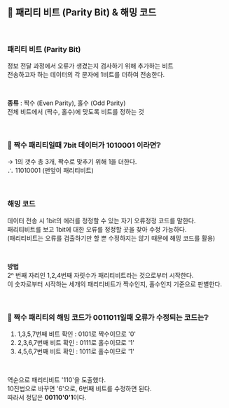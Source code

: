 ## 🥨 패리티 비트 (Parity Bit) & 해밍 코드

<br>

### 패리티 비트 (Parity Bit)    
정보 전달 과정에서 오류가 생겼는지 검사하기 위해 추가하는 비트      
전송하고자 하는 데이터의 각 문자에 1비트를 더하여 전송한다.     

<br>

**종류** : 짝수 (Even Parity), 홀수 (Odd Parity)   
전체 비트에서 (짝수, 홀수)에 맞도록 비트를 정하는 것    

<br>

### 🧩 짝수 패리티일때 7bit 데이터가 1010001 이라면❔
→ 1의 갯수 총 3개, 짝수로 맞추기 위해 1을 더한다.   
∴ 11010001 (맨앞이 패리티비트)      

<br>

### 해밍 코드       
데이터 전송 시 1bit의 에러를 정정할 수 있는 자기 오류정정 코드를 말한다.        
패리티비트를 보고 1bit에 대한 오류를 정정할 곳을 찾아 수정 가능하다.        
(패리티비트는 오류를 검출하기만 할 뿐 수정하지는 않기 때문에 해밍 코드를 활용)      

<br>

**방법**        
2ⁿ 번째 자리인 1,2,4번째 자릿수가 패리티비트라는 것으로부터 시작한다.       
이 숫자로부터 시작하는 세개의 패리티비트가 짝수인지, 홀수인지 기준으로 판별한다.    

<br>

### 🧩 짝수 패리티의 해밍 코드가 0011011일때 오류가 수정되는 코드는❔       
1) 1,3,5,7번째 비트 확인 : 0101로 짝수이므로 '0'    
2) 2,3,6,7번째 비트 확인 : 0111로 홀수이므로 '1'    
3) 4,5,6,7번째 비트 확인 : 1011로 홀수이므로 '1'    

<br>

역순으로 패리티비트 '110'을 도출했다.       
10진법으로 바꾸면 '6'으로, 6번째 비트를 수정하면 된다.      
따라서 정답은 **00110'0'1**이다.    
